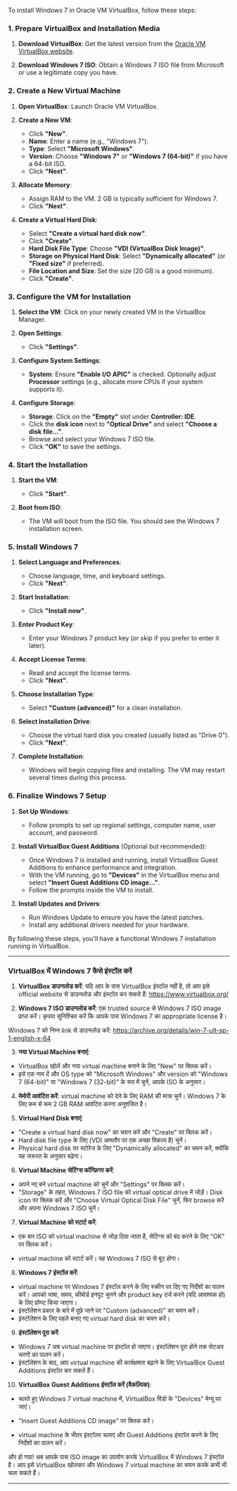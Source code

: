 To install Windows 7 in Oracle VM VirtualBox, follow these steps:

### **1. Prepare VirtualBox and Installation Media**

1. **Download VirtualBox**: Get the latest version from the [Oracle VM VirtualBox website](https://www.virtualbox.org/).

2. **Download Windows 7 ISO**: Obtain a Windows 7 ISO file from Microsoft or use a legitimate copy you have.

### **2. Create a New Virtual Machine**

1. **Open VirtualBox**: Launch Oracle VM VirtualBox.

2. **Create a New VM**:
   - Click **"New"**.
   - **Name**: Enter a name (e.g., "Windows 7").
   - **Type**: Select **"Microsoft Windows"**.
   - **Version**: Choose **"Windows 7"** or **"Windows 7 (64-bit)"** if you have a 64-bit ISO.
   - Click **"Next"**.

3. **Allocate Memory**:
   - Assign RAM to the VM. 2 GB is typically sufficient for Windows 7.
   - Click **"Next"**.

4. **Create a Virtual Hard Disk**:
   - Select **"Create a virtual hard disk now"**.
   - Click **"Create"**.
   - **Hard Disk File Type**: Choose **"VDI (VirtualBox Disk Image)"**.
   - **Storage on Physical Hard Disk**: Select **"Dynamically allocated"** (or **"Fixed size"** if preferred).
   - **File Location and Size**: Set the size (20 GB is a good minimum).
   - Click **"Create"**.

### **3. Configure the VM for Installation**

1. **Select the VM**: Click on your newly created VM in the VirtualBox Manager.

2. **Open Settings**:
   - Click **"Settings"**.

3. **Configure System Settings**:
   - **System**: Ensure **"Enable I/O APIC"** is checked. Optionally adjust **Processor** settings (e.g., allocate more CPUs if your system supports it).

4. **Configure Storage**:
   - **Storage**: Click on the **"Empty"** slot under **Controller: IDE**.
   - Click the **disk icon** next to **"Optical Drive"** and select **"Choose a disk file..."**.
   - Browse and select your Windows 7 ISO file.
   - Click **"OK"** to save the settings.

### **4. Start the Installation**

1. **Start the VM**:
   - Click **"Start"**.

2. **Boot from ISO**:
   - The VM will boot from the ISO file. You should see the Windows 7 installation screen.

### **5. Install Windows 7**

1. **Select Language and Preferences**:
   - Choose language, time, and keyboard settings.
   - Click **"Next"**.

2. **Start Installation**:
   - Click **"Install now"**.

3. **Enter Product Key**:
   - Enter your Windows 7 product key (or skip if you prefer to enter it later).

4. **Accept License Terms**:
   - Read and accept the license terms.
   - Click **"Next"**.

5. **Choose Installation Type**:
   - Select **"Custom (advanced)"** for a clean installation.

6. **Select Installation Drive**:
   - Choose the virtual hard disk you created (usually listed as "Drive 0").
   - Click **"Next"**.

7. **Complete Installation**:
   - Windows will begin copying files and installing. The VM may restart several times during this process.

### **6. Finalize Windows 7 Setup**

1. **Set Up Windows**:
   - Follow prompts to set up regional settings, computer name, user account, and password.

2. **Install VirtualBox Guest Additions** (Optional but recommended):
   - Once Windows 7 is installed and running, install VirtualBox Guest Additions to enhance performance and integration.
   - With the VM running, go to **"Devices"** in the VirtualBox menu and select **"Insert Guest Additions CD image..."**.
   - Follow the prompts inside the VM to install.

3. **Install Updates and Drivers**:
   - Run Windows Update to ensure you have the latest patches.
   - Install any additional drivers needed for your hardware.

By following these steps, you'll have a functional Windows 7 installation running in VirtualBox.

---

### VirtualBox में Windows 7 कैसे इंस्टॉल करें

1. **VirtualBox डाउनलोड करें**: यदि आप के पास VirtualBox इंस्टॉल नहीं है, तो आप इसे official website से डाउनलोड और इंस्टॉल कर सकते हैं: https://www.virtualbox.org/

2. **Windows 7 ISO डाउनलोड करें**: एक trusted source से Windows 7 ISO image प्राप्त करें। कृपया सुनिश्चित करें कि आपके पास Windows 7 का appropriate license है। 

Windows 7 को निम्न link से डाउनलोड करें:
https://archive.org/details/win-7-ult-sp-1-english-x-64

3. **नया Virtual Machine बनाएं**:

- VirtualBox खोलें और नया virtual machine बनाने के लिए "New" पर क्लिक करें।
- इसे एक नाम दें और OS type को "Microsoft Windows" और version को "Windows 7 (64-bit)" या "Windows 7 (32-bit)" के रूप में चुनें, आपके ISO के अनुसार।

4. **मेमोरी आवंटित करें**: virtual machine को देने के लिए RAM की मात्रा चुनें। Windows 7 के लिए कम से कम 2 GB RAM आवंटित करना अनुशंसित है।

5. **Virtual Hard Disk बनाएं**:

- "Create a virtual hard disk now" का चयन करें और "Create" पर क्लिक करें।
- Hard disk file type के लिए (VDI आमतौर पर एक अच्छा विकल्प है) चुनें।
- Physical hard disk पर स्टोरेज के लिए "Dynamically allocated" का चयन करें, क्योंकि यह जरूरत के अनुसार बढ़ेगा।

6. **Virtual Machine सेटिंग्स कॉन्फ़िगर करें**:

- अपने नए बने virtual machine को चुनें और "Settings" पर क्लिक करें।
- "Storage" के तहत, Windows 7 ISO file को virtual optical drive में जोड़ें। Disk icon पर क्लिक करें और "Choose Virtual Optical Disk File" चुनें, फिर browse करें और अपना Windows 7 ISO चुनें।

7. **Virtual Machine को स्टार्ट करें**:

- एक बार ISO को virtual machine से जोड़ दिया जाता है, सेटिंग्स को बंद करने के लिए "OK" पर क्लिक करें।

- virtual machine को स्टार्ट करें। यह Windows 7 ISO से बूट होगा।

8. **Windows 7 इंस्टॉल करें**:

- virtual machine पर Windows 7 इंस्टॉल करने के लिए स्क्रीन पर दिए गए निर्देशों का पालन करें। आपको भाषा, समय, कीबोर्ड इनपुट चुनने और product key दर्ज करने (यदि आवश्यक हो) के लिए प्रॉम्प्ट किया जाएगा।
- इंस्टॉलेशन प्रकार के बारे में पूछे जाने पर "Custom (advanced)" का चयन करें।
- इंस्टॉलेशन के लिए पहले बनाए गए virtual hard disk का चयन करें।

9. **इंस्टॉलेशन पूरा करें**:

- Windows 7 अब virtual machine पर इंस्टॉल हो जाएगा। इंस्टॉलेशन पूरा होने तक सेटअप चरणों का पालन करें।
- इंस्टॉलेशन के बाद, आप virtual machine की कार्यक्षमता बढ़ाने के लिए VirtualBox Guest Additions इंस्टॉल कर सकते हैं।

10. **VirtualBox Guest Additions इंस्टॉल करें (वैकल्पिक)**:

- चलते हुए Windows 7 virtual machine में, VirtualBox विंडो के "Devices" मेन्यू पर जाएं।

- "Insert Guest Additions CD image" पर क्लिक करें।

- virtual machine के भीतर इंस्टॉलर चलाएं और Guest Additions इंस्टॉल करने के लिए निर्देशों का पालन करें।

और हो गया! अब आपके पास ISO image का उपयोग करके VirtualBox में Windows 7 इंस्टॉल है। आप इसे VirtualBox खोलकर और Windows 7 virtual machine का चयन करके कभी भी चला सकते हैं।

---
